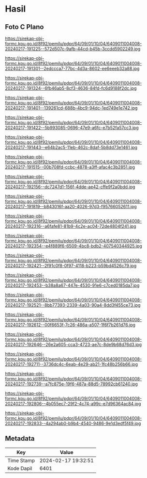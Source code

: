 # Hasil

## Foto C Plano

https://sirekap-obj-formc.kpu.go.id/8f92/pemilu/pdpr/64/09/01/10/04/6409011004008-20240217-191225--572d507c-9afb-44cd-b45b-3ccdd5902249.jpg

https://sirekap-obj-formc.kpu.go.id/8f92/pemilu/pdpr/64/09/01/10/04/6409011004008-20240217-191301--2edccca7-77bc-4d3a-8602-ee6eeeb32a88.jpg

https://sirekap-obj-formc.kpu.go.id/8f92/pemilu/pdpr/64/09/01/10/04/6409011004008-20240217-191324--6fb46ab5-8cf3-4636-84fd-fc6d9188f2dc.jpg

https://sirekap-obj-formc.kpu.go.id/8f92/pemilu/pdpr/64/09/01/10/04/6409011004008-20240217-191401--139261cd-688b-4bc9-94dc-1ed749e1e742.jpg

https://sirekap-obj-formc.kpu.go.id/8f92/pemilu/pdpr/64/09/01/10/04/6409011004008-20240217-191422--5b993085-0696-47e9-a6fc-e7b52fa57cc3.jpg

https://sirekap-obj-formc.kpu.go.id/8f92/pemilu/pdpr/64/09/01/10/04/6409011004008-20240217-191443--e64b2ac5-11eb-462c-8daf-5b8dd73e1461.jpg

https://sirekap-obj-formc.kpu.go.id/8f92/pemilu/pdpr/64/09/01/10/04/6409011004008-20240217-191515--00b708fd-ccbc-4878-a3ff-afac4c3b2851.jpg

https://sirekap-obj-formc.kpu.go.id/8f92/pemilu/pdpr/64/09/01/10/04/6409011004008-20240217-192156--dc7247d1-156f-4dde-ae42-cffe9f2a0bdd.jpg

https://sirekap-obj-formc.kpu.go.id/8f92/pemilu/pdpr/64/09/01/10/04/6409011004008-20240217-191819--b843016f-aa20-4026-97d3-f95766052611.jpg

https://sirekap-obj-formc.kpu.go.id/8f92/pemilu/pdpr/64/09/01/10/04/6409011004008-20240217-192316--a6fafe81-81b9-4c2e-ac04-72de4804f241.jpg

https://sirekap-obj-formc.kpu.go.id/8f92/pemilu/pdpr/64/09/01/10/04/6409011004008-20240217-192354--e4f889f6-6509-4bc8-bdb2-407540344925.jpg

https://sirekap-obj-formc.kpu.go.id/8f92/pemilu/pdpr/64/09/01/10/04/6409011004008-20240217-192421--2f91c0f8-0f97-4118-b223-b59bd4526c79.jpg

https://sirekap-obj-formc.kpu.go.id/8f92/pemilu/pdpr/64/09/01/10/04/6409011004008-20240217-192453--b38a8a67-447e-4530-91e6-c7ced0185da7.jpg

https://sirekap-obj-formc.kpu.go.id/8f92/pemilu/pdpr/64/09/01/10/04/6409011004008-20240217-192521--8bb77393-2339-4a03-90a4-8dd3f455ce73.jpg

https://sirekap-obj-formc.kpu.go.id/8f92/pemilu/pdpr/64/09/01/10/04/6409011004008-20240217-192612--00f6653f-7c26-486a-a507-1f6f7b261d76.jpg

https://sirekap-obj-formc.kpu.go.id/8f92/pemilu/pdpr/64/09/01/10/04/6409011004008-20240217-192646--26e2a605-cca3-4723-ae7c-8de9b68d76d3.jpg

https://sirekap-obj-formc.kpu.go.id/8f92/pemilu/pdpr/64/09/01/10/04/6409011004008-20240217-192711--3736dc4c-6eab-4e29-ab21-1fc48b256b66.jpg

https://sirekap-obj-formc.kpu.go.id/8f92/pemilu/pdpr/64/09/01/10/04/6409011004008-20240217-192739--a7fc875e-19f6-487a-88d5-78992cb61240.jpg

https://sirekap-obj-formc.kpu.go.id/8f92/pemilu/pdpr/64/09/01/10/04/6409011004008-20240217-192806--4b055ec7-29f2-4c74-a99c-e7d96364ac84.jpg

https://sirekap-obj-formc.kpu.go.id/8f92/pemilu/pdpr/64/09/01/10/04/6409011004008-20240217-192833--4a294ab0-b9b4-4540-9486-9e1d3edf5f49.jpg


## Metadata

| Key        | Value               |
| ---------- | ------------------- |
| Time Stamp | 2024-02-17 19:32:51 |
| Kode Dapil | 6401                |



